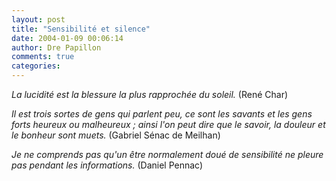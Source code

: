 ```yaml
---
layout: post
title: "Sensibilité et silence"
date: 2004-01-09 00:06:14
author: Dre Papillon
comments: true
categories: 
---
```



*La lucidité est la blessure la plus rapprochée du soleil.*  (René Char)

*Il est trois sortes de gens qui parlent peu, ce sont les savants et les gens forts heureux ou malheureux ; ainsi l'on peut dire que le savoir, la douleur et le bonheur sont muets.*  (Gabriel Sénac de Meilhan)

*Je ne comprends pas qu'un être normalement doué de sensibilité ne pleure pas pendant les informations.*  (Daniel Pennac)